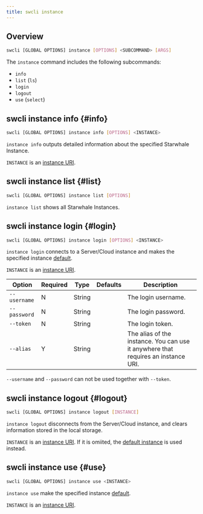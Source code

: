 ```yaml
---
title: swcli instance
---
```


## Overview

```bash
swcli [GLOBAL OPTIONS] instance [OPTIONS] <SUBCOMMAND> [ARGS]
```

The `instance` command includes the following subcommands:

* `info`
* `list` (`ls`)
* `login`
* `logout`
* `use` (`select`)

## swcli instance info {#info}

```bash
swcli [GLOBAL OPTIONS] instance info [OPTIONS] <INSTANCE>
```

`instance info` outputs detailed information about the specified Starwhale Instance.

`INSTANCE` is an [instance URI](../../swcli/uri.md#instance).

## swcli instance list {#list}

```bash
swcli [GLOBAL OPTIONS] instance list [OPTIONS]
```

`instance list` shows all Starwhale Instances.

## swcli instance login {#login}

```bash
swcli [GLOBAL OPTIONS] instance login [OPTIONS] <INSTANCE>
```

`instance login` connects to a Server/Cloud instance and makes the specified instance [default](../../swcli/uri.md#defaultInstance).

`INSTANCE` is an [instance URI](../../swcli/uri.md#instance).

| Option | Required | Type | Defaults | Description |
| --- | --- | --- | --- | --- |
| `--username` | N | String | | The login username. |
| `--password` | N | String | | The login password. |
| `--token` | N | String | | The login token. |
| `--alias` | Y | String | | The alias of the instance. You can use it anywhere that requires an instance URI. |

`--username` and `--password` can not be used together with `--token`.

## swcli instance logout {#logout}

```bash
swcli [GLOBAL OPTIONS] instance logout [INSTANCE]
```

`instance logout` disconnects from the Server/Cloud instance, and clears information stored in the local storage.

`INSTANCE` is an [instance URI](../../swcli/uri.md#instance). If it is omiited, the [default instance](../../swcli/uri.md#defaultInstance) is used instead.

## swcli instance use {#use}

```bash
swcli [GLOBAL OPTIONS] instance use <INSTANCE>
```

`instance use` make the specified instance [default](../../swcli/uri.md#defaultInstance).

`INSTANCE` is an [instance URI](../../swcli/uri.md#instance).
